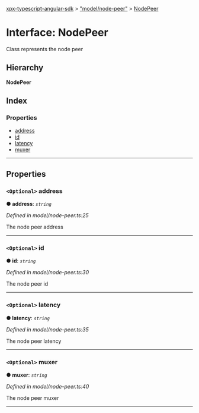 [xpx-typescript-angular-sdk](../README.md) > ["model/node-peer"](../modules/_model_node_peer_.md) > [NodePeer](../interfaces/_model_node_peer_.nodepeer.md)

# Interface: NodePeer

Class represents the node peer

## Hierarchy

**NodePeer**

## Index

### Properties

* [address](_model_node_peer_.nodepeer.md#address)
* [id](_model_node_peer_.nodepeer.md#id)
* [latency](_model_node_peer_.nodepeer.md#latency)
* [muxer](_model_node_peer_.nodepeer.md#muxer)

---

## Properties

<a id="address"></a>

### `<Optional>` address

**● address**: *`string`*

*Defined in model/node-peer.ts:25*

The node peer address

___
<a id="id"></a>

### `<Optional>` id

**● id**: *`string`*

*Defined in model/node-peer.ts:30*

The node peer id

___
<a id="latency"></a>

### `<Optional>` latency

**● latency**: *`string`*

*Defined in model/node-peer.ts:35*

The node peer latency

___
<a id="muxer"></a>

### `<Optional>` muxer

**● muxer**: *`string`*

*Defined in model/node-peer.ts:40*

The node peer muxer

___

